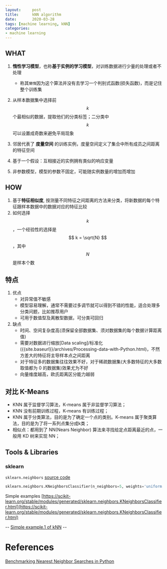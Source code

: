 ```yaml
---
layout:     post
title:      kNN algorithm
date:       2020-03-28
tags: [machine learning, kNN]
categories: 
- machine learning
---
```




## WHAT
1. **惰性学习模型**，也称**基于实例的学习模型**，对训练数据进行少量的处理或者不处理
    - 称其`懒惰`因为这个算法并没有去学习一个判别式函数(损失函数)，而是记住整个训练集

2. 从样本数据集中选择前 $$k$$ 个最相似的数据，提取他们的分类标签；二分类中 $$k$$ 可以设置成奇数来避免平局现象
3. 邻居代表了 **度量空间** 的训练实例，度量空间定义了集合中所有成员之间距离的特征空间
4. 基于一个假设：互相接近的实例拥有类似的响应变量
5. 非参数模型，模型的参数不固定，可能随实例数量的增加而增加


## HOW 
1. 基于**特征相似度**, 按测量不同特征之间距离的方法来分类，将新数据的每个特征跟样本数据中的数据对应的特征比较
2. 如何选择 $$k$$，一个经验性的选择是 $$ k = \sqrt{N} $$，其中 $$N$$ 是样本个数

## 特点
1. 优点
    * 对异常值不敏感
    * 模型容易理解，通常不需要过多调节就可以得到不错的性能，适合处理多分类问题，比如推荐用户
    * 可用于数值型及离散型数据，可分类可回归
2. 缺点
    * 时间、空间复杂度高(须保留全部数据集、须对数据集的每个数据计算距离值)
    * 需要对数据进行缩放[Data scaling]/标准化({{site.baseurl}}/archives/Processing-data-with-Python.html)，不然方差大的特征将主导样本点之间距离
    * 对于特征多的数据集往往效果不好，对于稀疏数据集(大多数特征的大多数取值都为 0 的数据集)效果尤为不好
    * 向量维度越高，欧氏距离区分能力越弱 


## 对比 K-Means

* KNN 属于监督学习算法，K-means 属于非监督学习算法；
* KNN 没有前期训练过程，K-means 有训练过程；
* KNN 属于分类算法，目的是为了确定一个点的类别。K-means 属于聚类算法，目的是为了将一系列点集分成k类；
* 相似点：都用到了 NN(Nears Neighbor) 算法来寻找给定点距离最近的点，一般用 KD 树来实现 NN； 


## Tools & Libraries 
### sklearn
`sklearn.neighbors` [source code](https://github.com/scikit-learn/scikit-learn/blob/95d4f0841/sklearn/neighbors/_classification.py#L25)
```python
sklearn.neighbors.KNeighborsClassifier(n_neighbors=5, weights='uniform', algorithm='auto', leaf_size=30, p=2, metric='minkowski', metric_params=None, n_jobs=None, **kwargs)
```

Simple examples [https://scikit-learn.org/stable/modules/generated/sklearn.neighbors.KNeighborsClassifier.html](https://scikit-learn.org/stable/modules/generated/sklearn.neighbors.KNeighborsClassifier.html)

-- [Simple example.1 of kNN](https://bit.ly/32S9GVA) --

# References

[Benchmarking Nearest Neighbor Searches in Python](https://jakevdp.github.io/blog/2013/04/29/benchmarking-nearest-neighbor-searches-in-python/#Scaling-with-Leaf-Size)


